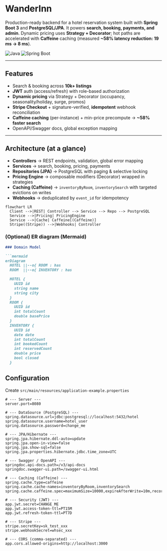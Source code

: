 # WanderInn

Production-ready backend for a hotel reservation system built with **Spring Boot 3** and **PostgreSQL/JPA**. It powers **search, booking, payments, and admin**. Dynamic pricing uses **Strategy + Decorator**; hot paths are accelerated with **Caffeine** caching (measured **~58% latency reduction: 19 ms → 8 ms**).

![Java](https://img.shields.io/badge/Java-21-007396?logo=openjdk)
![Spring Boot](https://img.shields.io/badge/Spring%20Boot-3.x-6DB33F?logo=springboot)

---

## Features
- Search & booking across **10k+ listings**
- **JWT** auth (access/refresh) with role-based authorization
- **Dynamic pricing** via Strategy + Decorator (occupancy, seasonality/holiday, surge, promos)
- **Stripe Checkout** + signature-verified, **idempotent** webhook reconciliation
- **Caffeine caching** (per-instance) + min-price precompute → **~58% faster search**
- OpenAPI/Swagger docs, global exception mapping

---

## Architecture (at a glance)
- **Controllers** → REST endpoints, validation, global error mapping  
- **Services** → search, booking, pricing, payments  
- **Repositories (JPA)** → PostgreSQL with paging & selective locking  
- **Pricing Engine** → composable modifiers (Decorator) wrapped in strategies  
- **Caching (Caffeine)** → `inventoryByRoom`, `inventorySearch` with targeted evictions on writes  
- **Webhooks** → deduplicated by `event_id` for idempotency

```mermaid
flowchart LR
  Client -->|REST| Controller --> Service --> Repo --> PostgreSQL
  Service -->|Pricing| PricingEngine
  Service -->|Cache| Caffeine[(Caffeine)]
  Stripe((Stripe)) -->|Webhooks| Controller
```

### (Optional) ER diagram (Mermaid)
```markdown
### Domain Model

```mermaid
erDiagram
  HOTEL ||--o{ ROOM : has
  ROOM  ||--o{ INVENTORY : has

  HOTEL {
    UUID id
    string name
    string city
  }
  ROOM {
    UUID id
    int totalCount
    double basePrice
  }
  INVENTORY {
    UUID id
    date date
    int totalCount
    int bookedCount
    int reservedCount
    double price
    bool closed
  }
```


## Configuration

Create `src/main/resources/application-example.properties`

```properties
# --- Server ---
server.port=8080

# --- DataSource (PostgreSQL) ---
spring.datasource.url=jdbc:postgresql://localhost:5432/hotel
spring.datasource.username=hotel_user
spring.datasource.password=change_me

# --- JPA/Hibernate ---
spring.jpa.hibernate.ddl-auto=update
spring.jpa.open-in-view=false
spring.jpa.show-sql=false
spring.jpa.properties.hibernate.jdbc.time_zone=UTC

# --- Swagger / OpenAPI ---
springdoc.api-docs.path=/v3/api-docs
springdoc.swagger-ui.path=/swagger-ui.html

# --- Caching (Caffeine) ---
spring.cache.type=caffeine
spring.cache.cache-names=inventoryByRoom,inventorySearch
spring.cache.caffeine.spec=maximumSize=10000,expireAfterWrite=10m,recordStats

# --- Security (JWT) ---
app.jwt.secret=CHANGE_ME
app.jwt.access-token-ttl=PT15M
app.jwt.refresh-token-ttl=PT7D

# --- Stripe ---
stripe.secretKey=sk_test_xxx
stripe.webhookSecret=whsec_xxx

# --- CORS (comma-separated) ---
app.cors.allowed-origins=http://localhost:3000

